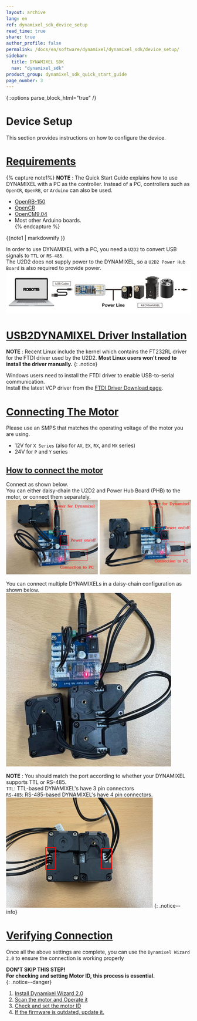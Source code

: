 ```yaml
---
layout: archive
lang: en
ref: dynamixel_sdk_device_setup
read_time: true
share: true
author_profile: false
permalink: /docs/en/software/dynamixel/dynamixel_sdk/device_setup/
sidebar:
  title: DYNAMIXEL SDK
  nav: "dynamixel_sdk"
product_group: dynamixel_sdk_quick_start_guide
page_number: 3
---
```


{::options parse_block_html="true" /}

<div class="main-header">
  <h1 id="device-setup">Device Setup</h1>
</div>
<style>
  .main-header h1::before {
    content: none !important;
  }
</style>

This section provides instructions on how to configure the device.

# [Requirements](#requirements)
{% capture note1%}
**NOTE** : The Quick Start Guide explains how to use DYNAMIXEL with a PC as the controller. Instead of a PC, controllers such as `OpenCR`, `OpenRB`, or `Arduino` can also be used.  
  - [OpenRB-150](/docs/en/parts/controller/openrb-150/)  
  - [OpenCR](http://emanual.robotis.com/docs/en/parts/controller/opencr10/)  
  - [OpenCM9.04](http://emanual.robotis.com/docs/en/parts/controller/opencm904/)  
  - Most other Arduino boards.  
{% endcapture %}
<div class="notice--success">{{note1 | markdownify }}</div>

In order to use DYNAMIXEL with a PC, you need a `U2D2` to convert USB signals to `TTL` or `RS-485`.  
The U2D2 does not supply power to the DYNAMIXEL, so a `U2D2 Power Hub Board` is also required to provide power.  
![](/assets/images/parts/interface/u2d2_01.jpg)  

# [USB2DYNAMIXEL Driver Installation](#usb2dynamixel-driver-installation)
**NOTE** : Recent Linux include the kernel which contains the FT232RL driver for the FTDI driver used by the U2D2. **Most Linux users won't need to install the driver manually.**
{: .notice}

Windows users need to install the FTDI driver to enable USB-to-serial communication.  
Install the latest VCP driver from the [FTDI Driver Download page](http://www.ftdichip.com/Drivers/VCP.htm).  

# [Connecting The Motor](#connecting-the-motor)
Please use an SMPS that matches the operating voltage of the motor you are using.
* 12V for `X Series` (also for `AX`, `EX`, `RX`, and `MX` series)
* 24V for `P` and `Y` series  

## [How to connect the motor](#how-to-connect-the-motor)
Connect as shown below.  
You can either daisy-chain the U2D2 and Power Hub Board (PHB) to the motor, or connect them separately.  
![](/assets/images/sw/sdk/dynamixel_sdk/device_setup/dynamixel_connection.png)  

You can connect multiple DYNAMIXELs in a daisy-chain configuration as shown below.  
![](/assets/images/sw/sdk/dynamixel_sdk/device_setup/dynamixel_multi_connection.jpg)  


**NOTE** : You should match the port according to whether your DYNAMIXEL supports TTL or RS-485.  
`TTL`: TTL-based DYNAMIXEL's have 3 pin connectors  
`RS-485`: RS-485-based DYNAMIXEL's have 4 pin connectors.  
![](/assets/images/sw/sdk/dynamixel_sdk/device_setup/dynamixel_3pin_4pin.png)
{: .notice--info}  

# [Verifying Connection](#verifying-connection)
Once all the above settings are complete, you can use the `Dynamixel Wizard 2.0` to ensure the connection is working properly  

**DON'T SKIP THIS STEP!**  
**For checking and setting Motor ID, this process is essential.**  
{: .notice--danger}
1. [Install Dynamixel Wizard 2.0](/docs/en/software/dynamixel/dynamixel_wizard2/#software-installation)
2. [Scan the motor and Operate it](/docs/en/software/dynamixel/dynamixel_wizard2/#basic-features)
3. [Check and set the motor ID](/docs/en/software/dynamixel/dynamixel_wizard2/#id-inspection)
4. [If the firmware is outdated, update it.](/docs/en/software/dynamixel/dynamixel_wizard2/#firmware-update)
